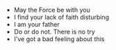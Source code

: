 - May the Force be with you 
- I find your lack of faith disturbing
- I am your father
- Do or do not. There is no try
- I've got a bad feeling about this
